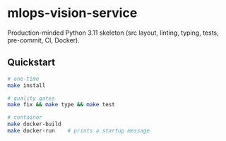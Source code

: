 # mlops-vision-service

Production-minded Python 3.11 skeleton (src layout, linting, typing, tests, pre-commit, CI, Docker).

## Quickstart

```bash
# one-time
make install

# quality gates
make fix && make type && make test

# container
make docker-build
make docker-run    # prints a startup message
